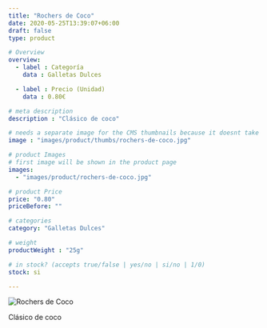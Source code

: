 ```yaml
---
title: "Rochers de Coco"
date: 2020-05-25T13:39:07+06:00
draft: false
type: product

# Overview
overview:
  - label : Categoría
    data : Galletas Dulces

  - label : Precio (Unidad)
    data : 0.80€

# meta description
description : "Clásico de coco"

# needs a separate image for the CMS thumbnails because it doesnt take arrays (slideshow images)
image : "images/product/thumbs/rochers-de-coco.jpg"

# product Images
# first image will be shown in the product page
images:
  - "images/product/rochers-de-coco.jpg"

# product Price
price: "0.80"
priceBefore: ""

# categories
category: "Galletas Dulces"

# weight
productWeight : "25g"

# in stock? (accepts true/false | yes/no | si/no | 1/0)
stock: si

---
```

![Rochers de Coco](/images/product/rochers-de-coco.jpg "Rochers de Coco")

Clásico de coco
